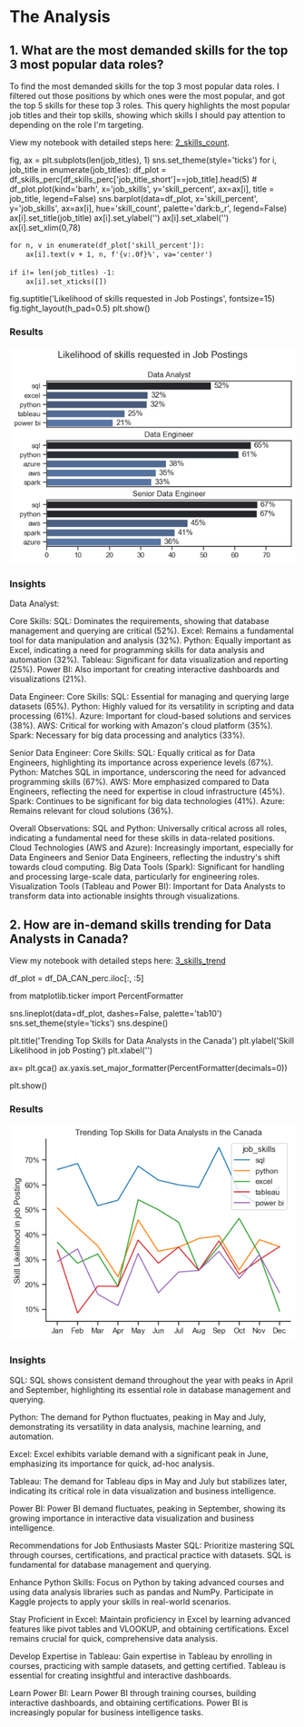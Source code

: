 # The Analysis

## 1. What are the most demanded skills for the top 3 most popular data roles?

To find the most demanded skills for the top 3 most popular data roles. I filtered out those positions by which ones were the most popular, and got the top 5 skills for these top 3 roles. This query highlights the most popular job titles and their top skills, showing which skills I should pay attention to depending on the role I'm targeting.

View my notebook with detailed steps here: [2_skills_count](Project/2_skills_count.ipynb).


fig, ax = plt.subplots(len(job_titles), 1)
sns.set_theme(style='ticks')
for i, job_title in enumerate(job_titles):
    df_plot = df_skills_perc[df_skills_perc['job_title_short']==job_title].head(5)
    # df_plot.plot(kind='barh', x='job_skills', y='skill_percent', ax=ax[i], title = job_title, legend=False)
    sns.barplot(data=df_plot, x='skill_percent', y='job_skills', ax=ax[i], hue='skill_count', palette='dark:b_r', legend=False)
    ax[i].set_title(job_title)
    ax[i].set_ylabel('')
    ax[i].set_xlabel('')
    ax[i].set_xlim(0,78)

    for n, v in enumerate(df_plot['skill_percent']):
        ax[i].text(v + 1, n, f'{v:.0f}%', va='center')

    if i!= len(job_titles) -1:
        ax[i].set_xticks([])

fig.suptitle('Likelihood of skills requested in Job Postings', fontsize=15)
fig.tight_layout(h_pad=0.5)
plt.show()

### Results 

![Visualization of Top Skills for Data Nerds](Project/images/skill_demand_Canada.png)

### Insights

Data Analyst:

Core Skills:
SQL: Dominates the requirements, showing that database management and querying are critical (52%).
Excel: Remains a fundamental tool for data manipulation and analysis (32%).
Python: Equally important as Excel, indicating a need for programming skills for data analysis and automation (32%).
Tableau: Significant for data visualization and reporting (25%).
Power BI: Also important for creating interactive dashboards and visualizations (21%).

Data Engineer:
Core Skills:
SQL: Essential for managing and querying large datasets (65%).
Python: Highly valued for its versatility in scripting and data processing (61%).
Azure: Important for cloud-based solutions and services (38%).
AWS: Critical for working with Amazon's cloud platform (35%).
Spark: Necessary for big data processing and analytics (33%).

Senior Data Engineer:
Core Skills:
SQL: Equally critical as for Data Engineers, highlighting its importance across experience levels (67%).
Python: Matches SQL in importance, underscoring the need for advanced programming skills (67%).
AWS: More emphasized compared to Data Engineers, reflecting the need for expertise in cloud infrastructure (45%).
Spark: Continues to be significant for big data technologies (41%).
Azure: Remains relevant for cloud solutions (36%).

Overall Observations:
SQL and Python: Universally critical across all roles, indicating a fundamental need for these skills in data-related positions.
Cloud Technologies (AWS and Azure): Increasingly important, especially for Data Engineers and Senior Data Engineers, reflecting the industry's shift towards cloud computing.
Big Data Tools (Spark): Significant for handling and processing large-scale data, particularly for engineering roles.
Visualization Tools (Tableau and Power BI): Important for Data Analysts to transform data into actionable insights through visualizations.

## 2. How are in-demand skills trending for Data Analysts in Canada?


View my notebook with detailed steps here: [3_skills_trend](Project/3_skills_trend.ipynb)


df_plot = df_DA_CAN_perc.iloc[:, :5]

from matplotlib.ticker import PercentFormatter

sns.lineplot(data=df_plot, dashes=False, palette='tab10')
sns.set_theme(style='ticks')
sns.despine()

plt.title('Trending Top Skills for Data Analysts in the Canada')
plt.ylabel('Skill Likelihood in job Posting')
plt.xlabel('')

ax= plt.gca()
ax.yaxis.set_major_formatter(PercentFormatter(decimals=0))

plt.show()

### Results 

![Trending Top skills for Data Analysts](Project/images/Trending_skills.png)

### Insights

SQL: SQL shows consistent demand throughout the year with peaks in April and September, highlighting its essential role in database management and querying.

Python: The demand for Python fluctuates, peaking in May and July, demonstrating its versatility in data analysis, machine learning, and automation.

Excel: Excel exhibits variable demand with a significant peak in June, emphasizing its importance for quick, ad-hoc analysis.

Tableau: The demand for Tableau dips in May and July but stabilizes later, indicating its critical role in data visualization and business intelligence.

Power BI: Power BI demand fluctuates, peaking in September, showing its growing importance in interactive data visualization and business intelligence.

Recommendations for Job Enthusiasts
Master SQL: Prioritize mastering SQL through courses, certifications, and practical practice with datasets. SQL is fundamental for database management and querying.

Enhance Python Skills: Focus on Python by taking advanced courses and using data analysis libraries such as pandas and NumPy. Participate in Kaggle projects to apply your skills in real-world scenarios.

Stay Proficient in Excel: Maintain proficiency in Excel by learning advanced features like pivot tables and VLOOKUP, and obtaining certifications. Excel remains crucial for quick, comprehensive data analysis.

Develop Expertise in Tableau: Gain expertise in Tableau by enrolling in courses, practicing with sample datasets, and getting certified. Tableau is essential for creating insightful and interactive dashboards.

Learn Power BI: Learn Power BI through training courses, building interactive dashboards, and obtaining certifications. Power BI is increasingly popular for business intelligence tasks.
